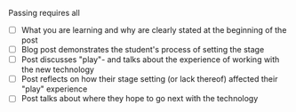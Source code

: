 Passing requires all

* [ ] What you are learning and why are clearly stated at the beginning of the post
* [ ] Blog post demonstrates the student's process of setting  the stage
* [ ] Post discusses "play"- and talks about the experience of working with the new technology
* [ ] Post reflects on how their stage setting (or lack thereof) affected their "play" experience
* [ ] Post talks about where they hope to go next with the technology

